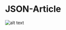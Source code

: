 # JSON-Article

![alt text](https://github.com/janStolc5/JSON-Article/readme_img/master/repoarticlesimg_1.JPG?raw=true)
